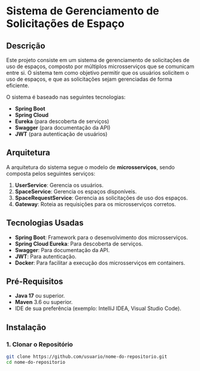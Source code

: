 # Sistema de Gerenciamento de Solicitações de Espaço

## Descrição

Este projeto consiste em um sistema de gerenciamento de solicitações de uso de espaços, composto por múltiplos microsserviços que se comunicam entre si. O sistema tem como objetivo permitir que os usuários solicitem o uso de espaços, e que as solicitações sejam gerenciadas de forma eficiente.

O sistema é baseado nas seguintes tecnologias:
- **Spring Boot**
- **Spring Cloud**
- **Eureka** (para descoberta de serviços)
- **Swagger** (para documentação da API)
- **JWT** (para autenticação de usuários)

## Arquitetura

A arquitetura do sistema segue o modelo de **microsserviços**, sendo composta pelos seguintes serviços:

1. **UserService**: Gerencia os usuários.
2. **SpaceService**: Gerencia os espaços disponíveis.
3. **SpaceRequestService**: Gerencia as solicitações de uso dos espaços.
4. **Gateway**: Roteia as requisições para os microsserviços corretos.

## Tecnologias Usadas

- **Spring Boot**: Framework para o desenvolvimento dos microsserviços.
- **Spring Cloud Eureka**: Para descoberta de serviços.
- **Swagger**: Para documentação da API.
- **JWT**: Para autenticação.
- **Docker**: Para facilitar a execução dos microsserviços em containers.

## Pré-Requisitos

- **Java 17** ou superior.
- **Maven** 3.6 ou superior.
- IDE de sua preferência (exemplo: IntelliJ IDEA, Visual Studio Code).

## Instalação

### 1. Clonar o Repositório

```bash
git clone https://github.com/usuario/nome-do-repositorio.git
cd nome-do-repositorio

